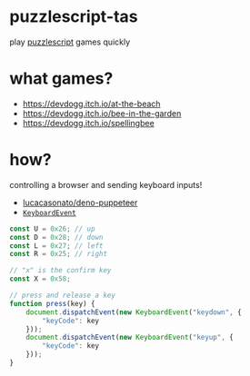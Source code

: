 # puzzlescript-tas
play [puzzlescript](https://www.puzzlescript.net/) games quickly

# what games?
* https://devdogg.itch.io/at-the-beach
* https://devdogg.itch.io/bee-in-the-garden
* https://devdogg.itch.io/spellingbee

# how?
controlling a browser and sending keyboard inputs!

* [lucacasonato/deno-puppeteer](https://github.com/lucacasonato/deno-puppeteer)
* [`KeyboardEvent`](https://developer.mozilla.org/en-US/docs/Web/API/KeyboardEvent)

``` javascript
const U = 0x26; // up
const D = 0x28; // down
const L = 0x27; // left
const R = 0x25; // right

// "x" is the confirm key
const X = 0x58;

// press and release a key
function press(key) {
    document.dispatchEvent(new KeyboardEvent("keydown", {
        "keyCode": key
    }));
    document.dispatchEvent(new KeyboardEvent("keyup", {
        "keyCode": key
    }));
}
```
